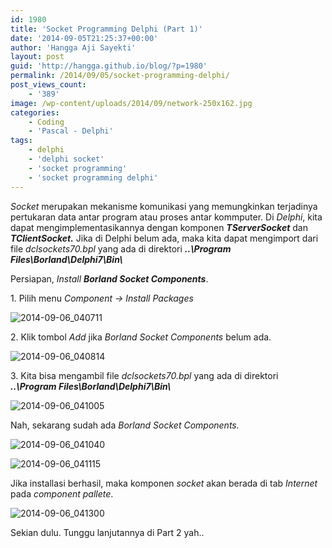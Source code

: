 ```yaml
---
id: 1980
title: 'Socket Programming Delphi (Part 1)'
date: '2014-09-05T21:25:37+00:00'
author: 'Hangga Aji Sayekti'
layout: post
guid: 'http://hangga.github.io/blog/?p=1980'
permalink: /2014/09/05/socket-programming-delphi/
post_views_count:
    - '389'
image: /wp-content/uploads/2014/09/network-250x162.jpg
categories:
    - Coding
    - 'Pascal - Delphi'
tags:
    - delphi
    - 'delphi socket'
    - 'socket programming'
    - 'socket programming delphi'
---
```


*Socket* merupakan mekanisme komunikasi yang memungkinkan terjadinya pertukaran data antar program atau proses antar kommputer. Di *Delphi*, kita dapat mengimplementasikannya dengan komponen ***TServerSocket*** dan ***TClientSocket.*** Jika di Delphi belum ada, maka kita dapat mengimport dari file *dclsockets70.bpl* yang ada di direktori ***..\\Program Files\\Borland\\Delphi7\\Bin\\***

Persiapan, *Install* ***Borland Socket Components***.

1\. Pilih menu *Component -&gt; Install Packages*

![2014-09-06_040711](http://hangga.github.io/blog/wp-content/uploads/2014/09/2014-09-06_040711.png)

2\. Klik tombol *Add* jika *Borland Socket Components* belum ada.

![2014-09-06_040814](http://hangga.github.io/blog/wp-content/uploads/2014/09/2014-09-06_040814.png)

3\. Kita bisa mengambil file *dclsockets70.bpl* yang ada di direktori ***..\\Program Files\\Borland\\Delphi7\\Bin\\***

![2014-09-06_041005](http://hangga.github.io/blog/wp-content/uploads/2014/09/2014-09-06_041005.png)

Nah, sekarang sudah ada *Borland Socket Components.*

![2014-09-06_041040](http://hangga.github.io/blog/wp-content/uploads/2014/09/2014-09-06_041040.png)

![2014-09-06_041115](http://hangga.github.io/blog/wp-content/uploads/2014/09/2014-09-06_041115.png)

Jika installasi berhasil, maka komponen *socket* akan berada di tab *Internet* pada *component pallete*.

![2014-09-06_041300](http://hangga.github.io/blog/wp-content/uploads/2014/09/2014-09-06_041300-1024x47.png)

Sekian dulu. Tunggu lanjutannya di Part 2 yah..